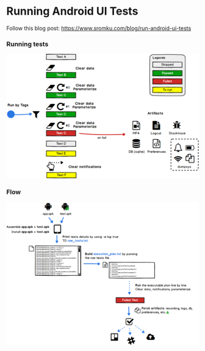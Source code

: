 # Running Android UI Tests

Follow this blog post: https://www.sromku.com/blog/run-android-ui-tests

### Running tests

<img src="assets/running_tests.png"/>

### Flow

<img src="assets/flow.png"/>